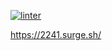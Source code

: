 [![linter](https://github.com/Bohdan2241/lolchamps/workflows/linter/badge.svg)](https://github.com/Bohdan2241/lolchamps/actions)

https://2241.surge.sh/